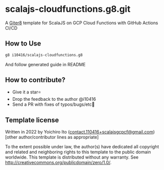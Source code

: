 # scalajs-cloudfunctions.g8.git


A [Giter8][g8] template for ScalaJS on GCP Cloud Functions with GitHub Actions CI/CD

## How to Use

```sh
g8 i10416/scalajs-cloudfunctions.g8
```

And follow generated guide in README

## How to contribute?

- Give it a star⭐
- Drop the feedback to the author @i10416
- Send a PR with fixes of typos/bugs/etc🐛


## Template license
Written in 2022 by Yoichiro Ito (contact.110416+scalajsgcpcf@gmail.com)
[other author/contributor lines as appropriate]

To the extent possible under law, the author(s) have dedicated all copyright and related
and neighboring rights to this template to the public domain worldwide.
This template is distributed without any warranty. See <http://creativecommons.org/publicdomain/zero/1.0/>.

[g8]: http://www.foundweekends.org/giter8/
